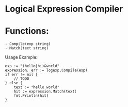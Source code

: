 # Logical Expression Compiler

# Functions:
	- Compile(exp string)
	- Match(text string)

Usage Example:
```
exp := "(hello|hi)&world"
expression, err := logexp.Compile(exp)
if err != nil {
	// TODO
} else {
	text := "hello world"
	hit := expression.Match(text)
	fmt.Println(hit)
}
```